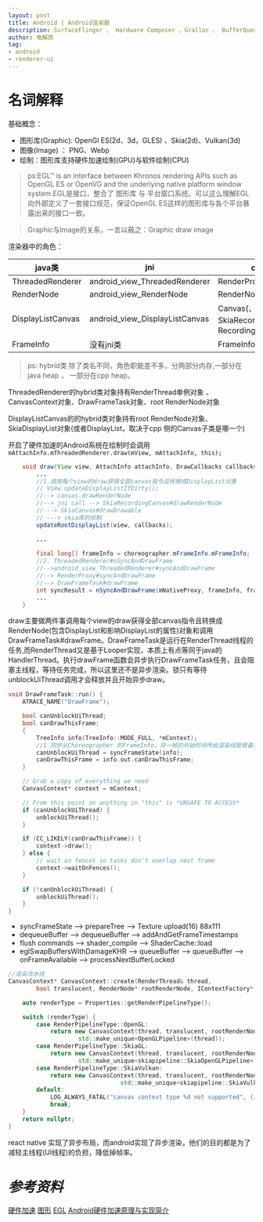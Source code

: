 ```yaml
---
layout: post
title: Android | Android渲染器
description: SurfaceFlinger 、 Hardware Composer 、Gralloc 、 BufferQueue 、IGraphicBufferProducer
author: 电解质
tag:
- android
- renderer-ui
---
```


# 名词解释

基础概念：

- 图形库(Graphic): OpenGl ES(2d、3d，GLES) 、Skia(2d)、Vulkan(3d)
- 图像(Image) ： PNG、Webp
- 绘制：图形库支持硬件加速绘制(GPU)与软件绘制(CPU)

> ps:EGL™ is an interface between Khronos rendering APIs such as OpenGL ES or OpenVG and the underlying native platform window system.EGL是接口，整合了 图形库 与 平台窗口系统。可以这么理解EGL向外部定义了一套接口规范，保证OpenGL ES这样的图形库与各个平台暴露出来的接口一致。

>Graphic与Image的关系，一言以蔽之：Graphic draw image

渲染器中的角色：

java类|jni | cpp类 | hybrid类
|---|---|---|---|
ThreadedRenderer| android_view_ThreadedRenderer|RenderProxy | ThreadedRenderer
RenderNode|android_view_RenderNode | RenderNode | RenderNode
DisplayListCanvas|android_view_DisplayListCanvas|Canvas(、SkiaRecordingCanvas、RecordingCanvas)|DisplayListCanvas
FrameInfo| 没有jni类|FrameInfo|FrameInfo


> ps: hybrid类 除了类名不同，角色职能差不多，分两部分内存,一部分在java heap ， 一部分在cpp heap。

ThreadedRenderer的hybrid类对象持有RenderThread单例对象 、 CanvasContext对象、DrawFrameTask对象、root RenderNode对象

DisplayListCanvas的的hybrid类对象持有root RenderNode对象、SkiaDisplayList对象(或者DisplayList，取决于cpp 侧的Canvas子类是哪一个)


开启了硬件加速的Android系统在绘制时会调用`mAttachInfo.mThreadedRenderer.draw(mView, mAttachInfo, this);`

```java
    void draw(View view, AttachInfo attachInfo, DrawCallbacks callbacks) {
        ...
        //1.调用每个view的draw获得全部canvas指令且转换成DisplayList对象
        // View.updateDisplayListIfDirty();
        //--> canvas.drawRenderNode
        //--> jni call --> SkiaRecordingCanvas#drawRenderNode
        //---> SkiaCanvas#drawDrawable
        // ---> skia库的绘制
        updateRootDisplayList(view, callbacks);

        ...
        
        final long[] frameInfo = choreographer.mFrameInfo.mFrameInfo;
        //2. ThreadedRenderer#nSyncAndDrawFrame
        //-->android_view_ThreadedRenderer#syncAndDrawFrame 
        //--> RenderProxy#syncAndDrawFrame 
        //--> DrawFrameTask#drawFrame
        int syncResult = nSyncAndDrawFrame(mNativeProxy, frameInfo, frameInfo.length);
        ...
    }
```
draw主要做两件事调用每个view的draw获得全部canvas指令且转换成RenderNode(包含DisplayList和影响DisplayList的属性)对象和调用DrawFrameTask#drawFrame。DrawFrameTask是运行在RenderThread线程的任务,而RenderThread又是基于Looper实现，本质上有点等同于java的HandlerThread。执行drawFrame函数会异步执行DrawFrameTask任务，且会阻塞主线程，等待任务完成，所以这里还不是异步渲染。锁只有等待unblockUiThread调用才会释放并且开始异步draw。

```cpp
void DrawFrameTask::run() {
    ATRACE_NAME("DrawFrame");

    bool canUnblockUiThread;
    bool canDrawThisFrame;
    {
        TreeInfo info(TreeInfo::MODE_FULL, *mContext);
        //1.同步从Choreographer 的FrameInfo，将一帧的开始时间传给渲染线程做备案
        canUnblockUiThread = syncFrameState(info);
        canDrawThisFrame = info.out.canDrawThisFrame;
    }

    // Grab a copy of everything we need
    CanvasContext* context = mContext;

    // From this point on anything in "this" is *UNSAFE TO ACCESS*
    if (canUnblockUiThread) {
        unblockUiThread();
    }

    if (CC_LIKELY(canDrawThisFrame)) {
        context->draw();
    } else {
        // wait on fences so tasks don't overlap next frame
        context->waitOnFences();
    }

    if (!canUnblockUiThread) {
        unblockUiThread();
    }
}
```
- syncFrameState -->  prepareTree --> Texture upload(16) 88x111
- dequeueBuffer --> dequeueBuffer --> addAndGetFrameTimestamps
- flush commands --> shader_compile --> ShaderCache::load
- eglSwapBuffersWithDamageKHR --> queueBuffer --> queueBuffer --> onFrameAvailable --> processNextBufferLocked





```cpp
//渲染流水线
CanvasContext* CanvasContext::create(RenderThread& thread,
        bool translucent, RenderNode* rootRenderNode, IContextFactory* contextFactory) {

    auto renderType = Properties::getRenderPipelineType();

    switch (renderType) {
        case RenderPipelineType::OpenGL:
            return new CanvasContext(thread, translucent, rootRenderNode, contextFactory,
                    std::make_unique<OpenGLPipeline>(thread));
        case RenderPipelineType::SkiaGL:
            return new CanvasContext(thread, translucent, rootRenderNode, contextFactory,
                    std::make_unique<skiapipeline::SkiaOpenGLPipeline>(thread));
        case RenderPipelineType::SkiaVulkan:
            return new CanvasContext(thread, translucent, rootRenderNode, contextFactory,
                                std::make_unique<skiapipeline::SkiaVulkanPipeline>(thread));
        default:
            LOG_ALWAYS_FATAL("canvas context type %d not supported", (int32_t) renderType);
            break;
    }
    return nullptr;
}
```






react native 实现了异步布局，而android实现了异步渲染，他们的目的都是为了减轻主线程(UI线程)的负担，降低掉帧率。


# *参考资料*
[硬件加速](https://developer.android.com/guide/topics/graphics/hardware-accel?hl=zh-cn) 
[图形](https://source.android.com/docs/core/graphics)
[EGL](https://www.khronos.org/egl)
[Android硬件加速原理与实现简介](https://tech.meituan.com/2017/01/19/hardware-accelerate.html)